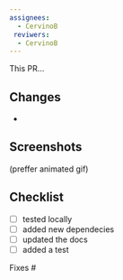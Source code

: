 ```yaml
---
assignees:
  - CervinoB
 reviwers:
  - CervinoB
---
```


This PR...

## Changes
-

## Screenshots
(preffer animated gif)

## Checklist
- [ ] tested locally
- [ ] added new dependecies
- [ ] updated the docs
- [ ] added a test

Fixes #
